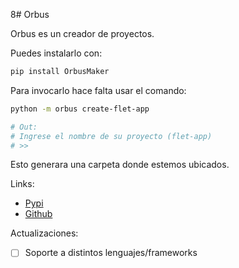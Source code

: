 8# Orbus

Orbus es un creador de proyectos.

Puedes instalarlo con:

```bash
pip install OrbusMaker
```

Para invocarlo hace falta usar el comando:

```bash
python -m orbus create-flet-app

# Out:
# Ingrese el nombre de su proyecto (flet-app)
# >> 
```

Esto generara una carpeta donde estemos ubicados.


Links:
- [Pypi](https://pypi.org/project/OrbusMaker/)
- [Github](https://github.com/Orbus-Company/OrbusMaker)

Actualizaciones:
- [ ] Soporte a distintos lenguajes/frameworks